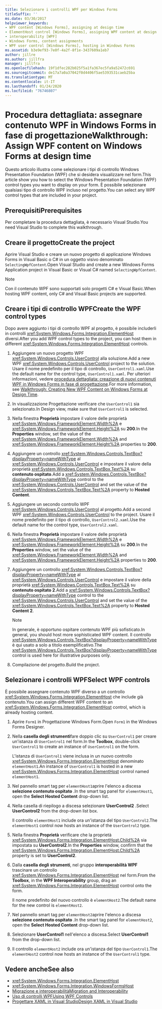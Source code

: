 ```yaml
---
title: Selezionare i controlli WPF per Windows Forms
titleSuffix: ''
ms.date: 03/30/2017
helpviewer_keywords:
- WPF content [Windows Forms], assigning at design time
- ElementHost control [Windows Forms], assigning WPF content at design time
- interoperability [WPF]
- Windows Forms, content assignments
- WPF user control [Windows Forms], hosting in Windows Forms
ms.assetid: b3e9ef93-7e0f-4a2f-8f1e-3437609a1eb7
author: jillre
ms.author: jillfra
manager: jillfra
ms.openlocfilehash: 19f1dfec282b025f5a1fa367ec5fa9a52472c691
ms.sourcegitcommit: de17a7a0a37042f0d4406f5ae5393531caeb25ba
ms.translationtype: MT
ms.contentlocale: it-IT
ms.lasthandoff: 01/24/2020
ms.locfileid: "76746807"
---
```

# <a name="walkthrough-assign-wpf-content-on-windows-forms-at-design-time"></a><span data-ttu-id="453ea-102">Procedura dettagliata: assegnare contenuto WPF in Windows Forms in fase di progettazione</span><span class="sxs-lookup"><span data-stu-id="453ea-102">Walkthrough: Assign WPF content on Windows Forms at design time</span></span>

<span data-ttu-id="453ea-103">Questo articolo illustra come selezionare i tipi di controllo Windows Presentation Foundation (WPF) che si desidera visualizzare nel form.</span><span class="sxs-lookup"><span data-stu-id="453ea-103">This article show you how to select the Windows Presentation Foundation (WPF) control types you want to display on your form.</span></span> <span data-ttu-id="453ea-104">È possibile selezionare qualsiasi tipo di controllo WPF incluso nel progetto.</span><span class="sxs-lookup"><span data-stu-id="453ea-104">You can select any WPF control types that are included in your project.</span></span>

## <a name="prerequisites"></a><span data-ttu-id="453ea-105">Prerequisiti</span><span class="sxs-lookup"><span data-stu-id="453ea-105">Prerequisites</span></span>

<span data-ttu-id="453ea-106">Per completare la procedura dettagliata, è necessario Visual Studio.</span><span class="sxs-lookup"><span data-stu-id="453ea-106">You need Visual Studio to complete this walkthrough.</span></span>

## <a name="create-the-project"></a><span data-ttu-id="453ea-107">Creare il progetto</span><span class="sxs-lookup"><span data-stu-id="453ea-107">Create the project</span></span>

<span data-ttu-id="453ea-108">Aprire Visual Studio e creare un nuovo progetto di applicazione Windows Forms in Visual Basic o C# in un oggetto visivo denominato `SelectingWpfContent`.</span><span class="sxs-lookup"><span data-stu-id="453ea-108">Open Visual Studio and create a new Windows Forms Application project in Visual Basic or Visual C# named `SelectingWpfContent`.</span></span>

> [!NOTE]
> <span data-ttu-id="453ea-109">Con il contenuto WPF sono supportati solo progetti C# e Visual Basic.</span><span class="sxs-lookup"><span data-stu-id="453ea-109">When hosting WPF content, only C# and Visual Basic projects are supported.</span></span>

## <a name="create-the-wpf-control-types"></a><span data-ttu-id="453ea-110">Creare i tipi di controllo WPF</span><span class="sxs-lookup"><span data-stu-id="453ea-110">Create the WPF control types</span></span>

<span data-ttu-id="453ea-111">Dopo avere aggiunto i tipi di controllo WPF al progetto, è possibile includerli in controlli <xref:System.Windows.Forms.Integration.ElementHost> diversi.</span><span class="sxs-lookup"><span data-stu-id="453ea-111">After you add WPF control types to the project, you can host them in different <xref:System.Windows.Forms.Integration.ElementHost> controls.</span></span>

1. <span data-ttu-id="453ea-112">Aggiungere un nuovo progetto WPF <xref:System.Windows.Controls.UserControl> alla soluzione.</span><span class="sxs-lookup"><span data-stu-id="453ea-112">Add a new WPF <xref:System.Windows.Controls.UserControl> project to the solution.</span></span> <span data-ttu-id="453ea-113">Usare il nome predefinito per il tipo di controllo, `UserControl1.xaml`.</span><span class="sxs-lookup"><span data-stu-id="453ea-113">Use the default name for the control type, `UserControl1.xaml`.</span></span> <span data-ttu-id="453ea-114">Per ulteriori informazioni, vedere [procedura dettagliata: creazione di nuovi contenuti WPF in Windows Forms in fase di progettazione](walkthrough-creating-new-wpf-content-on-windows-forms-at-design-time.md).</span><span class="sxs-lookup"><span data-stu-id="453ea-114">For more information, see [Walkthrough: Creating New WPF Content on Windows Forms at Design Time](walkthrough-creating-new-wpf-content-on-windows-forms-at-design-time.md).</span></span>

2. <span data-ttu-id="453ea-115">In visualizzazione Progettazione verificare che `UserControl1` sia selezionato.</span><span class="sxs-lookup"><span data-stu-id="453ea-115">In Design view, make sure that `UserControl1` is selected.</span></span>

3. <span data-ttu-id="453ea-116">Nella finestra **Proprietà** impostare il valore delle proprietà <xref:System.Windows.FrameworkElement.Width%2A> e <xref:System.Windows.FrameworkElement.Height%2A> su **200**.</span><span class="sxs-lookup"><span data-stu-id="453ea-116">In the **Properties** window, set the value of the <xref:System.Windows.FrameworkElement.Width%2A> and <xref:System.Windows.FrameworkElement.Height%2A> properties to **200**.</span></span>

4. <span data-ttu-id="453ea-117">Aggiungere un controllo <xref:System.Windows.Controls.TextBox?displayProperty=nameWithType> al <xref:System.Windows.Controls.UserControl> e impostare il valore della proprietà <xref:System.Windows.Controls.TextBox.Text%2A> su **contenuto ospitato**.</span><span class="sxs-lookup"><span data-stu-id="453ea-117">Add a <xref:System.Windows.Controls.TextBox?displayProperty=nameWithType> control to the <xref:System.Windows.Controls.UserControl> and set the value of the <xref:System.Windows.Controls.TextBox.Text%2A> property to **Hosted Content**.</span></span>

5. <span data-ttu-id="453ea-118">Aggiungere un secondo controllo WPF <xref:System.Windows.Controls.UserControl> al progetto.</span><span class="sxs-lookup"><span data-stu-id="453ea-118">Add a second WPF <xref:System.Windows.Controls.UserControl> to the project.</span></span> <span data-ttu-id="453ea-119">Usare il nome predefinito per il tipo di controllo, `UserControl2.xaml`.</span><span class="sxs-lookup"><span data-stu-id="453ea-119">Use the default name for the control type, `UserControl2.xaml`.</span></span>

6. <span data-ttu-id="453ea-120">Nella finestra **Proprietà** impostare il valore delle proprietà <xref:System.Windows.FrameworkElement.Width%2A> e <xref:System.Windows.FrameworkElement.Height%2A> su **200**.</span><span class="sxs-lookup"><span data-stu-id="453ea-120">In the **Properties** window, set the value of the <xref:System.Windows.FrameworkElement.Width%2A> and <xref:System.Windows.FrameworkElement.Height%2A> properties to **200**.</span></span>

7. <span data-ttu-id="453ea-121">Aggiungere un controllo <xref:System.Windows.Controls.TextBox?displayProperty=nameWithType> al <xref:System.Windows.Controls.UserControl> e impostare il valore della proprietà <xref:System.Windows.Controls.TextBox.Text%2A> su **contenuto ospitato 2**.</span><span class="sxs-lookup"><span data-stu-id="453ea-121">Add a <xref:System.Windows.Controls.TextBox?displayProperty=nameWithType> control to the <xref:System.Windows.Controls.UserControl> and set the value of the <xref:System.Windows.Controls.TextBox.Text%2A> property to **Hosted Content 2**.</span></span>

   > [!NOTE]
   > <span data-ttu-id="453ea-122">In generale, è opportuno ospitare contenuto WPF più sofisticato.</span><span class="sxs-lookup"><span data-stu-id="453ea-122">In general, you should host more sophisticated WPF content.</span></span> <span data-ttu-id="453ea-123">Il controllo <xref:System.Windows.Controls.TextBox?displayProperty=nameWithType> è qui usato a solo a titolo esemplificativo.</span><span class="sxs-lookup"><span data-stu-id="453ea-123">The <xref:System.Windows.Controls.TextBox?displayProperty=nameWithType> control is used here for illustrative purposes only.</span></span>

8. <span data-ttu-id="453ea-124">Compilazione del progetto.</span><span class="sxs-lookup"><span data-stu-id="453ea-124">Build the project.</span></span>

## <a name="select-wpf-controls"></a><span data-ttu-id="453ea-125">Selezionare i controlli WPF</span><span class="sxs-lookup"><span data-stu-id="453ea-125">Select WPF controls</span></span>

<span data-ttu-id="453ea-126">È possibile assegnare contenuto WPF diverso a un controllo <xref:System.Windows.Forms.Integration.ElementHost> che include già contenuto.</span><span class="sxs-lookup"><span data-stu-id="453ea-126">You can assign different WPF content to an <xref:System.Windows.Forms.Integration.ElementHost> control, which is already hosting content.</span></span>

1. <span data-ttu-id="453ea-127">Aprire `Form1` in Progettazione Windows Form.</span><span class="sxs-lookup"><span data-stu-id="453ea-127">Open `Form1` in the Windows Forms Designer.</span></span>

2. <span data-ttu-id="453ea-128">Nella **casella degli strumenti**fare doppio clic su `UserControl1` per creare un'istanza di `UserControl1` nel form.</span><span class="sxs-lookup"><span data-stu-id="453ea-128">In the **Toolbox**, double-click `UserControl1` to create an instance of `UserControl1` on the form.</span></span>

   <span data-ttu-id="453ea-129">L'istanza di `UserControl1` viene inclusa in un nuovo controllo <xref:System.Windows.Forms.Integration.ElementHost> denominato `elementHost1`.</span><span class="sxs-lookup"><span data-stu-id="453ea-129">An instance of `UserControl1` is hosted in a new <xref:System.Windows.Forms.Integration.ElementHost> control named `elementHost1`.</span></span>

3. <span data-ttu-id="453ea-130">Nel pannello smart tag per `elementHost1`aprire l'elenco a discesa **selezione contenuto ospitato** .</span><span class="sxs-lookup"><span data-stu-id="453ea-130">In the smart tag panel for `elementHost1`, open the **Select Hosted Content** drop-down list.</span></span>

4. <span data-ttu-id="453ea-131">Nella casella di riepilogo a discesa selezionare **UserControl2** .</span><span class="sxs-lookup"><span data-stu-id="453ea-131">Select **UserControl2** from the drop-down list box.</span></span>

   <span data-ttu-id="453ea-132">Il controllo `elementHost1` include ora un'istanza del tipo `UserControl2`.</span><span class="sxs-lookup"><span data-stu-id="453ea-132">The `elementHost1` control now hosts an instance of the `UserControl2` type.</span></span>

5. <span data-ttu-id="453ea-133">Nella finestra **Proprietà** verificare che la proprietà <xref:System.Windows.Forms.Integration.ElementHost.Child%2A> sia impostata su **UserControl2**.</span><span class="sxs-lookup"><span data-stu-id="453ea-133">In the **Properties** window, confirm that the <xref:System.Windows.Forms.Integration.ElementHost.Child%2A> property is set to **UserControl2**.</span></span>

6. <span data-ttu-id="453ea-134">Dalla **casella degli strumenti**, nel gruppo **interoperabilità WPF** trascinare un controllo <xref:System.Windows.Forms.Integration.ElementHost> nel form.</span><span class="sxs-lookup"><span data-stu-id="453ea-134">From the **Toolbox**, in the **WPF Interoperability** group, drag an <xref:System.Windows.Forms.Integration.ElementHost> control onto the form.</span></span>

   <span data-ttu-id="453ea-135">Il nome predefinito del nuovo controllo è `elementHost2`.</span><span class="sxs-lookup"><span data-stu-id="453ea-135">The default name for the new control is `elementHost2`.</span></span>

7. <span data-ttu-id="453ea-136">Nel pannello smart tag per `elementHost2`aprire l'elenco a discesa **selezione contenuto ospitato** .</span><span class="sxs-lookup"><span data-stu-id="453ea-136">In the smart tag panel for `elementHost2`, open the **Select Hosted Content** drop-down list.</span></span>

8. <span data-ttu-id="453ea-137">Selezionare **UserControl1** nell'elenco a discesa.</span><span class="sxs-lookup"><span data-stu-id="453ea-137">Select **UserControl1** from the drop-down list.</span></span>

9. <span data-ttu-id="453ea-138">Il controllo `elementHost2` include ora un'istanza del tipo `UserControl1`.</span><span class="sxs-lookup"><span data-stu-id="453ea-138">The `elementHost2` control now hosts an instance of the `UserControl1` type.</span></span>

## <a name="see-also"></a><span data-ttu-id="453ea-139">Vedere anche</span><span class="sxs-lookup"><span data-stu-id="453ea-139">See also</span></span>

- <xref:System.Windows.Forms.Integration.ElementHost>
- <xref:System.Windows.Forms.Integration.WindowsFormsHost>
- [<span data-ttu-id="453ea-140">Migrazione e interoperabilità</span><span class="sxs-lookup"><span data-stu-id="453ea-140">Migration and Interoperability</span></span>](../../wpf/advanced/migration-and-interoperability.md)
- [<span data-ttu-id="453ea-141">Uso di controlli WPF</span><span class="sxs-lookup"><span data-stu-id="453ea-141">Using WPF Controls</span></span>](using-wpf-controls.md)
- [<span data-ttu-id="453ea-142">Progettare XAML in Visual Studio</span><span class="sxs-lookup"><span data-stu-id="453ea-142">Design XAML in Visual Studio</span></span>](/visualstudio/xaml-tools/designing-xaml-in-visual-studio)
